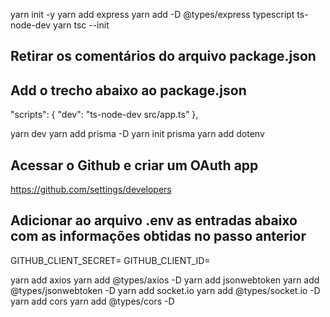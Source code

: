 yarn init -y
yarn add express
yarn add -D @types/express typescript ts-node-dev
yarn tsc --init
## Retirar os comentários do arquivo package.json

## Add o trecho abaixo ao package.json
  "scripts": {
    "dev": "ts-node-dev src/app.ts"
  },

yarn dev
yarn add prisma -D
yarn init prisma 
yarn add dotenv

## Acessar o Github e criar um OAuth app
https://github.com/settings/developers

## Adicionar ao arquivo .env as entradas abaixo com as informações obtidas no passo anterior
GITHUB_CLIENT_SECRET=
GITHUB_CLIENT_ID=

yarn add axios
yarn add @types/axios -D
yarn add jsonwebtoken
yarn add @types/jsonwebtoken -D
yarn add socket.io
yarn add @types/socket.io -D
yarn add cors
yarn add @types/cors -D
